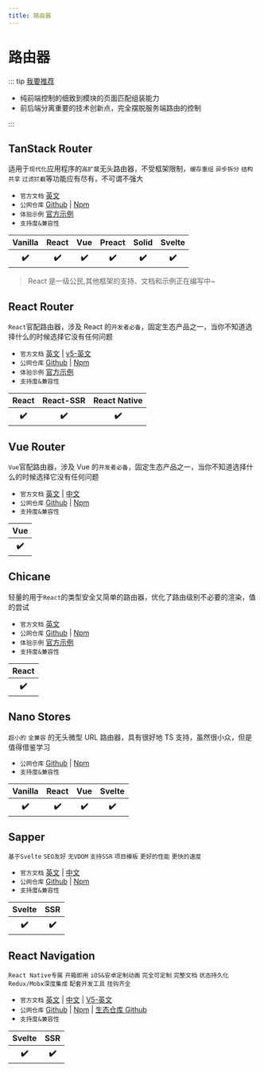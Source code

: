 ```yaml
---
title: 路由器
---
```


# 路由器

::: tip [我要推荐](https://github.com/itmanyong/web-resources/edit/master/docs/platform/fc/ecology/router.md)

-   纯前端控制的细致到模块的页面匹配组装能力
-   前后端分离重要的技术创新点，完全摆脱服务端路由的控制

:::

## TanStack Router <ProjectBadge starts='tanstack/router' version='@tanstack/router-core' />

适用于`现代化`应用程序的`高扩展`无头路由器，不受框架限制，`缓存重组` `异步拆分` `结构共享` `过滤拦截`等功能应有尽有，不可谓不强大

-   `官方文档` [英文](https://tanstack.com/router)
-   `公网仓库` [Github](https://github.com/tanstack/router) | [Npm](https://www.npmjs.com/package/@tanstack/router-core)
-   `体验示例` [官方示例](https://tanstack.com/router/v1/docs/examples/react/basic?file=src%2Fmain.tsx)
-   `支持度&兼容性`
<table class='mini_table'>
    <thead>
        <tr>
            <th>Vanilla</th>
            <th>React</th>
            <th>Vue</th>
            <th>Preact</th>
            <th>Solid</th>
            <th>Svelte</th>
        </tr>
    </thead>
    <tbody>
        <tr>
            <th>✔️</th>
            <th>✔️</th>
            <th>✔️</th>
            <th>✔️</th>
            <th>✔️</th>
            <th>✔️</th>
        </tr>
    </tbody>
</table>

> React 是一级公民,其他框架的支持、文档和示例正在编写中~

## React Router <ProjectBadge starts='remix-run/react-router' version='react-router-dom' />

`React`官配路由器，涉及 React 的`开发者必备`，固定生态产品之一，当你不知道选择什么的时候选择它没有任何问题

-   `官方文档` [英文](https://reactrouter.com/) | [v5-英文](https://v5.reactrouter.com/)
-   `公网仓库` [Github](https://github.com/remix-run/react-router) | [Npm](https://www.npmjs.com/package/react-router-dom)
-   `体验示例` [官方示例](https://github.com/remix-run/react-router/tree/dev/examples)
-   `支持度&兼容性`
<table class='mini_table'>
    <thead>
        <tr>
            <th>React</th>
            <th>React-SSR</th>
            <th>React Native</th>
        </tr>
    </thead>
    <tbody>
        <tr>
            <th>✔️</th>
            <th>✔️</th>
            <th>✔️</th>
        </tr>
    </tbody>
</table>

## Vue Router <ProjectBadge starts='vuejs/router' version='vue-router' />

`Vue`官配路由器，涉及 Vue 的`开发者必备`，固定生态产品之一，当你不知道选择什么的时候选择它没有任何问题

-   `官方文档` [英文](https://router.vuejs.org/) | [中文](https://router.vuejs.org/zh/)
-   `公网仓库` [Github](https://github.com/vuejs/router) | [Npm](https://www.npmjs.com/package/vue-router)
-   `支持度&兼容性`
<table class='mini_table'>
    <thead>
        <tr>
            <th>Vue</th>
        </tr>
    </thead>
    <tbody>
        <tr>
            <th>✔️</th>
        </tr>
    </tbody>
</table>

## Chicane <ProjectBadge starts='swan-io/chicane' version='@swan-io/chicane' />

轻量的用于`React`的类型安全又简单的路由器，优化了路由级别不必要的渲染，值的尝试

-   `官方文档` [英文](https://swan-io.github.io/chicane/)
-   `公网仓库` [Github](https://github.com/swan-io/chicane) | [Npm](https://www.npmjs.com/package/@swan-io/chicane)
-   `体验示例` [官方示例](https://github.com/swan-io/chicane/tree/main/example)
-   `支持度&兼容性`
<table class='mini_table'>
    <thead>
        <tr>
            <th>React</th>
        </tr>
    </thead>
    <tbody>
        <tr>
            <th>✔️</th>
        </tr>
    </tbody>
</table>

## Nano Stores <ProjectBadge starts='nanostores/router' version='@nanostores/router' />

`超小的` `全兼容` 的无头微型 URL 路由器，具有很好地 TS 支持，虽然很小众，但是值得借鉴学习

-   `公网仓库` [Github](https://github.com/nanostores/router) | [Npm](https://www.npmjs.com/package/@nanostores/router)
-   `支持度&兼容性`
<table class='mini_table'>
    <thead>
        <tr>
            <th>Vanilla</th>
            <th>React</th>
            <th>Vue</th>
            <th>Svelte</th>
        </tr>
    </thead>
    <tbody>
        <tr>
            <th>✔️</th>
            <th>✔️</th>
            <th>✔️</th>
            <th>✔️</th>
        </tr>
    </tbody>
</table>

## Sapper <ProjectBadge starts='sveltejs/sapper' version='sapper' />

`基于Svelte` `SEO友好` `无VDOM` `支持SSR` `项目模板` `更好的性能` `更快的速度`

-   `官方文档` [英文](https://sapper.svelte.dev/) | [中文](https://www.sapperjs.com/)
-   `公网仓库` [Github](https://github.com/sveltejs/sapper) | [Npm](https://www.npmjs.com/package/sapper)
-   `支持度&兼容性`
<table class='mini_table'>
    <thead>
        <tr>
            <th>Svelte</th>
            <th>SSR</th>
        </tr>
    </thead>
    <tbody>
        <tr>
            <th>✔️</th>
            <th>✔️</th>
        </tr>
    </tbody>
</table>

## React Navigation <ProjectBadge starts='sveltejs/sapper' version='@react-navigation/native' />

`React Native专属` `开箱即用` `iOS&安卓定制动画` `完全可定制` `完整文档` `状态持久化` `Redux/Mobx深度集成` `配套开发工具` `挂钩齐全`

-   `官方文档` [英文](https://reactnavigation.org/) | [中文](https://www.reactnavigation.org.cn/) | [V5-英文](https://reactnavigation.org/docs/5.x/getting-started)
-   `公网仓库` [Github](https://github.com/react-navigation/react-navigation) | [Npm](https://www.npmjs.com/package/@react-navigation/native) | [生态仓库 Github](https://github.com/react-navigation)
-   `支持度&兼容性`
<table class='mini_table'>
    <thead>
        <tr>
            <th>Svelte</th>
            <th>SSR</th>
        </tr>
    </thead>
    <tbody>
        <tr>
            <th>✔️</th>
            <th>✔️</th>
        </tr>
    </tbody>
</table>

